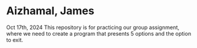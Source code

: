 # Aizhamal, James
Oct 17th, 2024
This repository is for practicing our group assignment, where we need to create a program that presents 5 options and the option to exit. 



